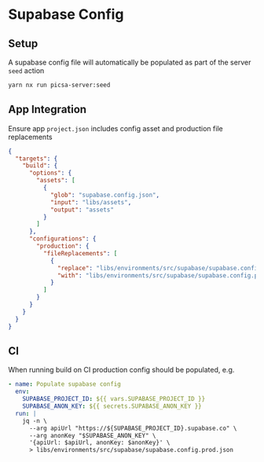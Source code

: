 # Supabase Config

## Setup

A supabase config file will automatically be populated as part of the server `seed` action

```bash
yarn nx run picsa-server:seed
```

## App Integration

Ensure app `project.json` includes config asset and production file replacements

```json
{
  "targets": {
    "build": {
      "options": {
        "assets": [
          {
            "glob": "supabase.config.json",
            "input": "libs/assets",
            "output": "assets"
          }
        ]
      },
      "configurations": {
        "production": {
          "fileReplacements": [
            {
              "replace": "libs/environments/src/supabase/supabase.config.json",
              "with": "libs/environments/src/supabase/supabase.config.prod.json"
            }
          ]
        }
      }
    }
  }
}
```

## CI

When running build on CI production config should be populated, e.g.

```yml
- name: Populate supabase config
  env:
    SUPABASE_PROJECT_ID: ${{ vars.SUPABASE_PROJECT_ID }}
    SUPABASE_ANON_KEY: ${{ secrets.SUPABASE_ANON_KEY }}
  run: |
    jq -n \
      --arg apiUrl "https://${SUPABASE_PROJECT_ID}.supabase.co" \
      --arg anonKey "$SUPABASE_ANON_KEY" \
      '{apiUrl: $apiUrl, anonKey: $anonKey}' \
      > libs/environments/src/supabase/supabase.config.prod.json
```
